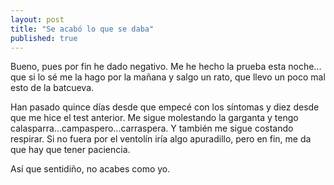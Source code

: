 ```yaml
---
layout: post
title: "Se acabó lo que se daba"
published: true
---
```


Bueno, pues por fin he dado negativo. Me he hecho la prueba esta noche... que si lo sé me la hago por la mañana y salgo un rato, que llevo un poco mal esto de la batcueva.

Han pasado quince días desde que empecé con los síntomas y diez desde que me hice el test anterior. Me sigue  molestando la garganta y tengo calasparra...campaspero...carraspera. Y también me sigue costando respirar. Si no fuera por el ventolín iría algo apuradillo, pero en fin, me da que hay que tener paciencia.

Así que sentidiño, no acabes como yo. 
